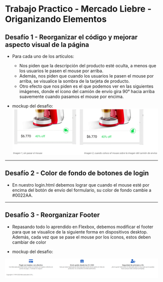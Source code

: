 # Trabajo Practico - Mercado Liebre - Origanizando Elementos

## Desafío 1 - Reorganizar el código y mejorar aspecto visual de la página

- Para cada uno de los artículos:
  - Nos piden que la descripción del producto esté oculta, a menos que los usuarios
    le pasen el mouse por arriba.
  - Además, nos piden que cuando los usuarios le pasen el mouse por arriba, se visualice la sombra de la tarjeta de producto.
  - Otro efecto que nos piden es el que podemos ver en las siguientes imágenes, donde el ícono del camión de envío gira 90° hacia arriba suavemente cuando pasamos el mouse por encima.


- mockup del desafio:
  <img alt="Mockup del segundo desafio" src="./public/img/mockup-organizando-elementos.png">

---

## Desafío 2 - Color de fondo de botones de login

- En nuestro login.html debemos lograr que cuando el mouse esté por encima del botón
de envío del formulario, su color de fondo cambie a #0022AA.


---

## Desafío 3 - Reorganizar Footer


- Repasando todo lo aprendido en Flexbox, debemos modificar el footer para que se
visualice de la siguiente forma en dispositivos desktop. Además, cada vez que se pase el
mouse por los íconos, estos deben cambiar de color


- mockup del desafio:

<img alt="Mockup del segundo desafio" src="./public/img/mockup-organizando-elementos-2.png">
